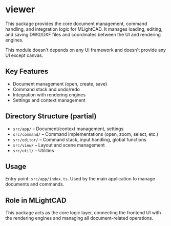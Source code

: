 # viewer

This package provides the core document management, command handling, and integration logic for MLightCAD. It manages loading, editing, and saving DWG/DXF files and coordinates between the UI and rendering engines.

This module doesn't depends on any UI framework and doesn't provide any UI except canvas.

## Key Features
- Document management (open, create, save)
- Command stack and undo/redo
- Integration with rendering engines
- Settings and context management

## Directory Structure (partial)
- `src/app/` – Document/context management, settings
- `src/command/` – Command implementations (open, zoom, select, etc.)
- `src/editor/` – Command stack, input handling, global functions
- `src/view/` – Layout and scene management
- `src/util/` – Utilities

## Usage
Entry point: `src/app/index.ts`. Used by the main application to manage documents and commands.

## Role in MLightCAD
This package acts as the core logic layer, connecting the frontend UI with the rendering engines and managing all document-related operations.
